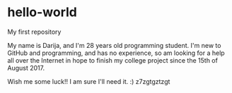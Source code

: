 # hello-world


My first repository

My name is Darija, and I'm 28 years old programming student.
I'm new to GitHub and programming, and has no experience, so am looking for a help all over the Internet in hope to finish my college project since the 15th of August 2017.

Wish me some luck!! I am sure I'll need it. :)
z7zgtgztzgt